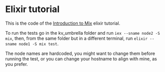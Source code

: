 # Elixir tutorial
This is the code of the [Introduction to Mix](https://elixir-lang.org/getting-started/mix-otp/introduction-to-mix.html) elixir tutorial.

To run the tests go in the kv_umbrella folder and run `iex --sname node2 -S mix`, 
then, from the same folder but in a different terminal, run `elixir --sname node1 -S mix test`.

The node names are hardcoded, you might want to change them before running the test, or you can change your hostname to align with mine, as you prefer.
